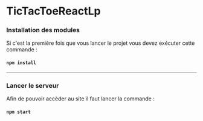 # TicTacToeReactLp

### Installation des modules

Si c'est la première fois que vous lancer le projet vous devez exécuter cette commande :

#### `npm install`
---
### Lancer le serveur

Afin de pouvoir accèder au site il faut lancer la commande :

#### `npm start`

